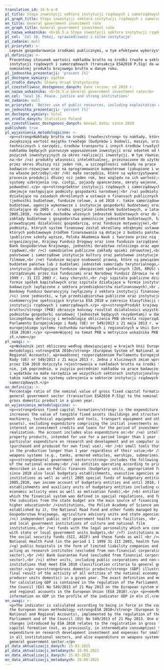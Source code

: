 ```yaml
---
translation_id: 16-5-a-0
pl_title: Stopa inwestycji sektora instytucji rządowych i samorządowych
pl_graph_title: Stopa inwestycji sektora instytucji rządowych i samorządowych
en_title: General government investment rate
en_graph_title: General government investment rate
pl_nazwa_wskaznika: <b>16.5.a Stopa inwestycji sektora instytucji rządowych i samorządowych</b>
pl_cel: 'Cel 16. Pokój, sprawiedliwość i silne instytucje'
pl_zadanie: null
pl_priorytet: >-
  Lepsze gospodarowanie środkami publicznymi, w tym efektywne wykorzystanie środków z UE
pl_definicja: >-
  Procentowy stosunek wartości nakładów brutto na środki trwałe w sektorze
  instytucji rządowych i samorządowych (transakcja ESA2010 P.51g) do wartości
  nominalnej produktu krajowego brutto w danym roku.
pl_jednostka_prezentacji: 'procent [%]'
pl_dostepne_wymiary: ogółem
pl_zrodlo_danych: Główny Urząd Statystyczny
pl_czestotliwosc_dostępnosc_danych: Dane roczne; od 2010 r.
en_nazwa_wskaznika: <b>16.5.a General government investment rate</b>
en_cel: 'Goal 16. Peace, justice and strong institutions'
en_zadanie: null
en_priorytet: 'Better use of public resources, including exploitation of EU resources'
en_jednostka_prezentacji: 'percent [%]'
en_dostepne_wymiary: total
en_zrodlo_danych: Statistics Poland
en_czestotliwosc_dostępnosc_danych: Annual data; since 2010
published: true
pl_wyjasnienia_metodologiczne: >-
  <p><strong>Nakłady brutto na środki trwałe</strong> to nakłady, które
  zwiększają wartość majątku trwałego (budynków i budowli, maszyn, urządzeń
  technicznych i narzędzi, środków transportu i innych środków trwałych), bez
  nakładów będących pierwszym wyposażeniem inwestycji oraz odsetek od kredytów i
  pożyczek inwestycyjnych za okres realizacji inwestycji. W tym również nakłady
  na:<br />a) produkty własności intelektualnej, przeznaczone do użytkowania
  przez okres dłuższy niż jeden rok, w szczególności nakłady na prace
  badawczo-rozwojowe oraz na oprogramowanie komputerowe (zakupione i wytworzone
  na własne potrzeby);<br />b) małe narzędzia, które są wykorzystywane w
  procesie produkcji dłużej niż jeden rok, bez względu na ich wartość;<br />c)
  systemy uzbrojenia (np. czołgi, pojazdy opancerzone, okręty wojenne, łodzie
  podwodne).</p> <p><strong>Sektor instytucji rządowych i samorządowych</strong>
  obejmuje następujące podmioty gospodarki narodowej:<br />a) podmioty
  działające na zasadach określonych w ustawie o finansach publicznych
  (jednostki budżetowe, fundusze celowe, a od 2010 r. także samorządowe zakłady
  budżetowe, agencje wykonawcze i instytucje gospodarki budżetowej oraz
  działające do 2005 r. środki specjalne jednostek budżetowych, w latach
  2005,2010, rachunek dochodów własnych jednostek budżetowych oraz do 2010 r.
  zakłady budżetowe i gospodarstwa pomocnicze jednostek budżetowych, łącznie z
  prowadzącymi działalność gospodarczą, oraz fundusze motywacyjne),<br />b)
  podmioty, których system finansowy został określony odrębnymi ustawami, a
  których podstawowym źródłem finansowania są dotacje z budżetu państwa
  (publiczne szkoły wyższe, Polska Akademia Nauk i tworzone przez nią jednostki
  organizacyjne, Krajowy Fundusz Drogowy oraz inne fundusze zarządzane przez
  Bank Gospodarstwa Krajowego, jednostki doradztwa rolniczego oraz agencje
  rządowe),<br />c) samodzielne publiczne zakłady opieki zdrowotnej,<br />d)
  państwowe i samorządowe instytucje kultury oraz państwowe instytucje
  filmowe,<br />e) fundusze mające osobowość prawną, które są powiązane z
  budżetem państwa lub z budżetami jednostek samorządu terytorialnego,<br />f)
  instytucje obsługujące fundusze ubezpieczeń społecznych (ZUS, KRUS) wraz z
  zarządzanymi przez nie funduszami oraz Narodowy Fundusz Zdrowia (w okresie 1 I
  1999 r. 31 III 2003 r. kasy chorych),<br />g) szpitale publiczne działające w
  formie spółek kapitałowych oraz szpitale działające w formie instytutów
  badawczych (wyłączone z sektora przedsiębiorstw niefinansowych),<br />h)
  Bankowy Fundusz Gwarancyjny (wyłączony z sektora instytucji finansowych),<br
  />i) inne jednostki, w tym przedsiębiorstwa publiczne oraz instytucje
  niekomercyjne spełniające kryteria ESA 2010 w zakresie klasyfikacji do sektora
  instytucji rządowych i samorządowych.</p> <p><strong>Produkt krajowy
  brutto</strong> (PKB) obrazuje końcowy rezultat działalności wszystkich
  podmiotów gospodarki narodowej (jednostek będących rezydentami) w danym roku.
  Szczegółową definicję i metodologię obliczania PKB określa rozporządzenie
  Parlamentu Europejskiego i Rady (UE) nr 549/2013 z 21 maja 2013 r. w sprawie
  europejskiego systemu rachunków narodowych i regionalnych w Unii Europejskiej
  (ESA 2010).</p> <p><em>Więcej na temat PKB w metryczce wskaźnika PKB w mln
  zł.</em></p>
pl_uwagi: >-
  <p>Wskaźnik jest obliczany według obowiązującej w krajach Unii Europejskiej
  metodologii <strong>ESA 2010</strong> (European System of National and
  Regional Accounts), wprowadzonej rozporządzeniem Parlamentu Europejskiego i
  Rady (UE) nr 549/2013 z 21 maja 2013 r. Jedna z kluczowych zmian wprowadzonych
  przez ESA 2010 dotyczyła rejestrowania w nakładach brutto na środki trwałe (a
  nie, jak poprzednio, w zużyciu pośrednim) nakładów na prace badawczo-rozwojowe
  i wydatków na małe narzędzia we wszystkich sektorach instytucjonalnych, a
  także nakładów na systemy uzbrojenia w sektorze instytucji rządowych i
  samorządowych.</p>
en_definicja: >-
  Percentage ratio of the nominal value of gross fixed capital formation in
  general government sector (transaction ESA2010 P.51g) to the nominal value of
  gross domestic product in a given year.
en_wyjasnienia_metodologiczne: >-
  <p><strong>Gross fixed capital formation</strong> is the expenditure which
  increases the value of tangible fixed assets (buildings and structures,
  machinery, technical equipment and tools, transport equipment and other fixed
  assets), excluding expenditure comprising the initial investments as well as
  interest on investment credits and loans for the period of investment
  realization. The account includes also expenditure on:<br />a) intellectual
  property products, intended for use for a period longer than 1 year in
  particular expenditure on research and development and on computer software
  (purchased and produced for own final use); <br />b) small tools that are used
  in the production longer than 1 year regardless of their value;<br />c)
  weapons systems (e.g., tanks, armored vehicles, warships, submarines).</p>
  <p><strong>General government sector</strong> includes the following entities
  of the national economy:<br />a) entities operating according to principles
  described in Law on Public finances (budgetary units, appropriated funds and
  since 2010 also local budgetary establishments, executive agencies and budget
  institutions as well as until 2005 special funds of budgetary entities, in
  2005,2010, own income account of budgetary entities and until 2010, budgetary
  establishments and auxiliary units of budgetary entities including conducting
  economic activity ones as well as motivation funds),<br />b) entities for
  which the financial system was defined in special regulations, and for which
  the subsidies from the state budget are the main source of financing (public
  higher education<br />institutions, the Polish Academy of Science and entities
  established by it, the National Road Fund and other funds managed by Bank
  Gospodarstwa Krajowego, agriculture advisory units and state agencies),<br
  />c) independent public self-government health care facilities, <br />d) state
  and local government institutions of culture and national film
  institutions,<br />e) funds with the legal personality which are connected
  with state or local government units budgets,<br />f) institutions managing
  the social security funds (SII, ASIF) and these funds as well <br />as the
  National Health Fund (in the period 1 I 1999 31 III 2003, health funds),<br
  />g) public hospitals in the form of limited liability companies and hospitals
  acting as research institutes (excluded from non-financial corporations
  sector),<br />h) Bank Guarantee Fund (excluded from financial corporations
  sector),<br />i) other units, including public corporations and non-commercial
  institutions that meet ESA 2010 classification criteria to general government
  sector.</p> <p><strong>Gross domestic product</strong> (GDP) illustrates the
  final result of the activity of all entities of the national economy (resident
  producer units domestic) in a given year. The exact definition and methodology
  for calculating GDP is contained in the regulation of the Parliament and of
  the Council (EU) No 549/2013 of 21 May 2013 on the European system of national
  and regional accounts in the European Union (ESA 2010).</p> <p><em>More
  information on GDP in the profile of the indicator GDP in mln zl.</em></p>
en_uwagi: >-
  <p>The indicator is calculated according to being in force in the countries of
  the European Union methodology <strong>ESA 2010</strong> (European System of
  National and Regional Accounts), implemented by the regulation of the European
  Parliament and of the Council (EU) No 549/2013 of 21 May 2013. One of the key
  changes introduced by ESA 2010 relates to the registration in gross fixed
  capital formation (not, as previously, in intermediate consumption) the
  expenditure on research development investment and expenses for small tools ,
  in all institutional sectors, and also expenditure on weapons systems , in the
  general government sector.</p>
pl_data_aktualizacji_danych: 25-03-2025
pl_data_aktualizacji_metadanych: 25-05-2021
en_data_aktualizacji_danych: 25-03-2025
en_data_aktualizacji_metadanych: 25-05-2021
---
```

